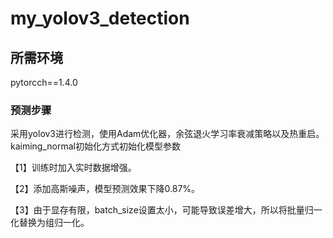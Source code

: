 # my_yolov3_detection

## 所需环境
pytorcch==1.4.0

### 预测步骤
采用yolov3进行检测，使用Adam优化器，余弦退火学习率衰减策略以及热重启。kaiming_normal初始化方式初始化模型参数

【1】训练时加入实时数据增强。

【2】添加高斯噪声，模型预测效果下降0.87%。

【3】由于显存有限，batch_size设置太小，可能导致误差增大，所以将批量归一化替换为组归一化。

